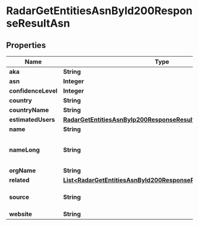 

# RadarGetEntitiesAsnById200ResponseResultAsn


## Properties

| Name | Type | Description | Notes |
|------------ | ------------- | ------------- | -------------|
|**aka** | **String** |  |  [optional] |
|**asn** | **Integer** |  |  |
|**confidenceLevel** | **Integer** |  |  |
|**country** | **String** |  |  |
|**countryName** | **String** |  |  |
|**estimatedUsers** | [**RadarGetEntitiesAsnByIp200ResponseResultAsnEstimatedUsers**](RadarGetEntitiesAsnByIp200ResponseResultAsnEstimatedUsers.md) |  |  |
|**name** | **String** |  |  |
|**nameLong** | **String** | Deprecated field. Please use &#39;aka&#39;. |  [optional] |
|**orgName** | **String** |  |  |
|**related** | [**List&lt;RadarGetEntitiesAsnById200ResponseResultAsnRelatedInner&gt;**](RadarGetEntitiesAsnById200ResponseResultAsnRelatedInner.md) |  |  |
|**source** | **String** | Regional Internet Registry |  |
|**website** | **String** |  |  |



